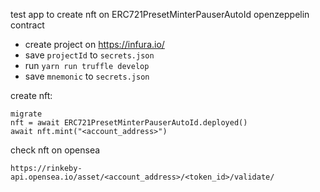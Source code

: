 test app to create nft on ERC721PresetMinterPauserAutoId openzeppelin contract

- create project on https://infura.io/
- save `projectId` to `secrets.json`
- run `yarn run truffle develop`
- save `mnemonic` to `secrets.json`


create nft:
```
migrate
nft = await ERC721PresetMinterPauserAutoId.deployed()
await nft.mint("<account_address>")
```

check nft on opensea 
```
https://rinkeby-api.opensea.io/asset/<account_address>/<token_id>/validate/
```
